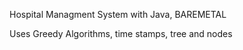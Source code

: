 
Hospital Managment System with Java, BAREMETAL

Uses Greedy Algorithms, time stamps, tree and nodes
